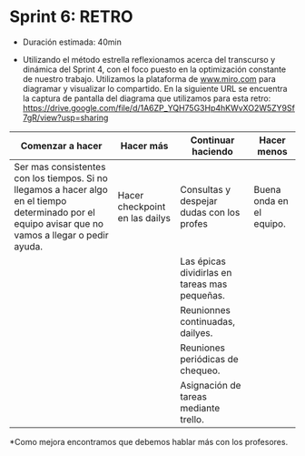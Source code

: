 # Sprint 6: RETRO

* Duración estimada: 40min

* Utilizando el método estrella reflexionamos acerca del transcurso y dinámica del Sprint 4, con el foco puesto en la optimización constante de nuestro trabajo.
Utilizamos la plataforma de www.miro.com para diagramar y visualizar lo compartido. En la siguiente URL se encuentra la captura de pantalla del diagrama que utilizamos para esta retro: 
https://drive.google.com/file/d/1A6ZP_YQH75G3Hp4hKWvXO2W5ZY9Sf7gR/view?usp=sharing

 | Comenzar a hacer | Hacer más | Continuar haciendo | Hacer menos|
| --------- | --------- |--------|--------|
| Ser mas consistentes con los tiempos. Si no llegamos a hacer algo en el tiempo determinado por el equipo avisar que no vamos a llegar o pedir ayuda. | Hacer checkpoint en las dailys|Consultas y despejar dudas con los profes | Buena onda en el equipo.|Consultar a los profes cuando hay dudas.|Seguir preguntando a los profes cuando algo no sale o no funciona.|Coordinacion y review de tareas.|Asignar las tareas a cada integrante del grupo. |
 ||| Las épicas dividirlas en tareas mas pequeñas.|
 ||| Reunionnes continuadas, dailyes.|
 ||| Reuniones periódicas de chequeo.|
 ||| Asignación de tareas mediante trello.|


 *Como mejora encontramos que debemos hablar más con los profesores.